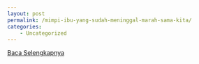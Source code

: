 ```yaml
---
layout: post
permalink: /mimpi-ibu-yang-sudah-meninggal-marah-sama-kita/
categories:
    - Uncategorized
---
```


[Baca Selengkapnya](/04)